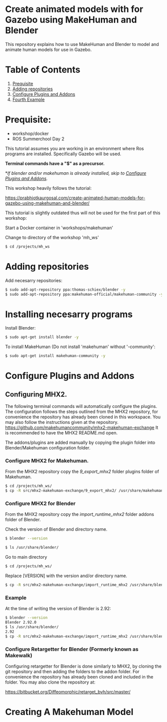 
#  Create animated models with for Gazebo using MakeHuman and Blender
This repository explains how to use MakeHuman and Blender to model and animate human models for use in Gazebo.

# Table of Contents
1. [Prequisite](#Prequisite)
2. [Adding repositories](#Adding-repositories)
3. [Configure Plugins and Addons](#Configure-Plugins-and-Addons)
4. [Fourth Example](#fourth-examplehttpwwwfourthexamplecom)

# Prequisite:
- workshop/docker
- ROS Summerchool Day 2

This tutorial assumes you are working in an environment where Ros programs are installed. Specifically Gazebo will be used.

**Terminal commands have a "$"  as a precursor.**

**If blender and/or makehuman is already installed, skip to [Configure Plugins and Addons](#Configure-Plugins-and-Addons).*




This workshop heavily follows the tutorial:

https://prabhjotkaurgosal.com/create-animated-human-models-for-gazebo-using-makehuman-and-blender/

This tutorial is slightly outdated thus will not be used for the first part of this workshop:


Start a Docker container in 'workshops/makehuman'

Change to directory of the workshop 'mh_ws'

```bash
$ cd /projects/mh_ws
```

# Adding repositories
Add necesarry repositories:

```bash
$ sudo add-apt-repository ppa:thomas-schiex/blender -y
$ sudo add-apt-repository ppa:makehuman-official/makehuman-community -y
```

# Installing necesarry programs
Install Blender:
```bash
$ sudo apt-get install blender -y
```

To install MakeHuman (Do not install 'makehuman' without '-community':
```bash
$ sudo apt-get install makehuman-community -y
```


# Configure Plugins and Addons

## Configuring MHX2.

The following terminal commands will automatically configure the plugins. The configuration follows the steps outlined from the MHX2 repository, for convenience the repository has already been cloned in this workspace.
You may also follow the instructions given at the repository.
https://github.com/makehumancommunity/mhx2-makehuman-exchange
It is recommended to have the MHX2 README.md  open.

The addons/plugins are added manually by copying the plugin folder into Blender/Makehuman configuration folder.

### Configure MHX2 for Makehuman.
From the MHX2 repository copy the *9_export_mhx2* folder plugins folder of Makehuman.
```bash
$ cd /projects/mh_ws/
$ cp -R src/mhx2-makehuman-exchange/9_export_mhx2/ /usr/share/makehuman-community/plugins/
```

### Configure MHX2 for Blender
From the MHX2 repository copy the *import_runtime_mhx2* folder addons folder of Blender.

Check the version of Blender and directory name.
```bash
$ blender --version
```

```bash
$ ls /usr/share/blender/
```

Go to main directory
```bash
$ cd /projects/mh_ws/
```

Replace [VERSION] with the version and/or directory name.

```bash
$ cp -R src/mhx2-makehuman-exchange/import_runtime_mhx2 /usr/share/blender/[VERSION]/scripts/addons/
```

### Example
At the time of writing the version of Blender is 2.92:
```bash
$ blender --version
Blender 2.92.0
$ ls /usr/share/blender/
2.92
$ cp -R src/mhx2-makehuman-exchange/import_runtime_mhx2 /usr/share/blender/2.92/scripts/addons/
```


### Configure Retargetter for Blender (Formerly known as Makewalk)
Configuring retargetter for Blender is done similarly to MHX2, by cloning the git repository and then adding the folders to the addon folder.
For convenience the repository has already been cloned and included in the folder. You may also clone the repository at:

https://bitbucket.org/Diffeomorphic/retarget_bvh/src/master/


# Creating A Makehuman Model
